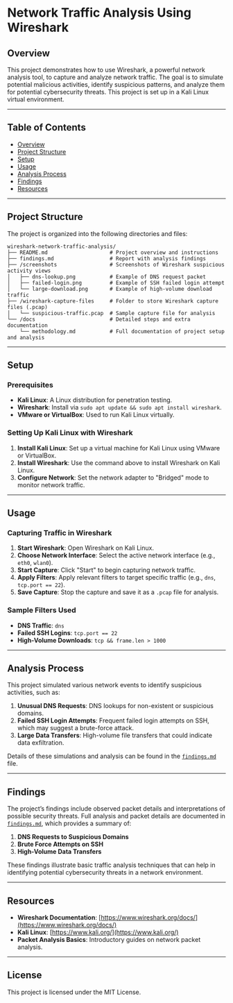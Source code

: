 # Network Traffic Analysis Using Wireshark

## Overview
This project demonstrates how to use Wireshark, a powerful network analysis tool, to capture and analyze network traffic. The goal is to simulate potential malicious activities, identify suspicious patterns, and analyze them for potential cybersecurity threats. This project is set up in a Kali Linux virtual environment.

---

## Table of Contents
- [Overview](#overview)
- [Project Structure](#project-structure)
- [Setup](#setup)
- [Usage](#usage)
- [Analysis Process](#analysis-process)
- [Findings](#findings)
- [Resources](#resources)

---

## Project Structure
The project is organized into the following directories and files:

```plaintext
wireshark-network-traffic-analysis/
├── README.md                    # Project overview and instructions
├── findings.md                  # Report with analysis findings
├── /screenshots                 # Screenshots of Wireshark suspicious activity views
│   ├── dns-lookup.png           # Example of DNS request packet
│   ├── failed-login.png         # Example of SSH failed login attempt
│   └── large-download.png       # Example of high-volume download traffic
├── /wireshark-capture-files     # Folder to store Wireshark capture files (.pcap)
│   └── suspicious-traffic.pcap  # Sample capture file for analysis
└── /docs                        # Detailed steps and extra documentation
    └── methodology.md           # Full documentation of project setup and analysis
```

---


## Setup

### Prerequisites
- **Kali Linux**: A Linux distribution for penetration testing.
- **Wireshark**: Install via `sudo apt update && sudo apt install wireshark`.
- **VMware or VirtualBox**: Used to run Kali Linux virtually.

### Setting Up Kali Linux with Wireshark
1. **Install Kali Linux**: Set up a virtual machine for Kali Linux using VMware or VirtualBox.
2. **Install Wireshark**: Use the command above to install Wireshark on Kali Linux.
3. **Configure Network**: Set the network adapter to "Bridged" mode to monitor network traffic.

---

## Usage

### Capturing Traffic in Wireshark
1. **Start Wireshark**: Open Wireshark on Kali Linux.
2. **Choose Network Interface**: Select the active network interface (e.g., `eth0`, `wlan0`).
3. **Start Capture**: Click "Start" to begin capturing network traffic.
4. **Apply Filters**: Apply relevant filters to target specific traffic (e.g., `dns`, `tcp.port == 22`).
5. **Save Capture**: Stop the capture and save it as a `.pcap` file for analysis.

### Sample Filters Used
- **DNS Traffic**: `dns`
- **Failed SSH Logins**: `tcp.port == 22`
- **High-Volume Downloads**: `tcp && frame.len > 1000`

---

## Analysis Process
This project simulated various network events to identify suspicious activities, such as:
1. **Unusual DNS Requests**: DNS lookups for non-existent or suspicious domains.
2. **Failed SSH Login Attempts**: Frequent failed login attempts on SSH, which may suggest a brute-force attack.
3. **Large Data Transfers**: High-volume file transfers that could indicate data exfiltration.

Details of these simulations and analysis can be found in the [`findings.md`](./findings.md) file.

---

## Findings
The project’s findings include observed packet details and interpretations of possible security threats. Full analysis and packet details are documented in [`findings.md`](./findings.md), which provides a summary of:
1. **DNS Requests to Suspicious Domains**
2. **Brute Force Attempts on SSH**
3. **High-Volume Data Transfers**

These findings illustrate basic traffic analysis techniques that can help in identifying potential cybersecurity threats in a network environment.

---

## Resources
- **Wireshark Documentation**: [https://www.wireshark.org/docs/](https://www.wireshark.org/docs/)
- **Kali Linux**: [https://www.kali.org/](https://www.kali.org/)
- **Packet Analysis Basics**: Introductory guides on network packet analysis.

---

## License
This project is licensed under the MIT License.
